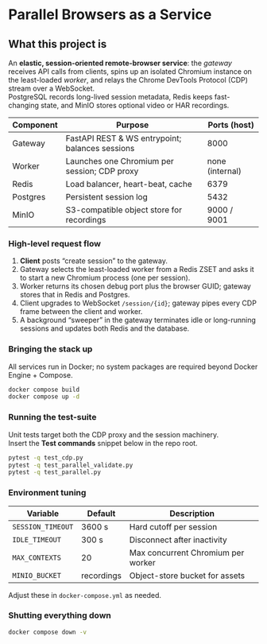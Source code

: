 # Parallel Browsers as a Service

## What this project is

An **elastic, session-oriented remote-browser service**: the *gateway* receives API calls from clients, spins up an isolated Chromium instance on the least-loaded *worker*, and relays the Chrome DevTools Protocol (CDP) stream over a WebSocket.  
PostgreSQL records long-lived session metadata, Redis keeps fast-changing state, and MinIO stores optional video or HAR recordings.

| Component | Purpose | Ports (host) |
|-----------|---------|--------------|
| Gateway   | FastAPI REST & WS entrypoint; balances sessions | 8000 |
| Worker    | Launches one Chromium per session; CDP proxy   | none (internal) |
| Redis     | Load balancer, heart-beat, cache               | 6379 |
| Postgres  | Persistent session log                         | 5432 |
| MinIO     | S3-compatible object store for recordings      | 9000 / 9001 |

### High-level request flow

1. **Client** posts “create session” to the gateway.  
2. Gateway selects the least-loaded worker from a Redis ZSET and asks it to start a new Chromium process (one per session).  
3. Worker returns its chosen debug port plus the browser GUID; gateway stores that in Redis and Postgres.  
4. Client upgrades to WebSocket `/session/{id}`; gateway pipes every CDP frame between the client and worker.  
5. A background “sweeper” in the gateway terminates idle or long-running sessions and updates both Redis and the database.

### Bringing the stack up

All services run in Docker; no system packages are required beyond Docker Engine + Compose.  

```bash
docker compose build
docker compose up -d
```

### Running the test-suite

Unit tests target both the CDP proxy and the session machinery.  
Insert the **Test commands** snippet below in the repo root.

```bash
pytest -q test_cdp.py
pytest -q test_parallel_validate.py
pytest -q test_parallel.py
```

### Environment tuning

| Variable | Default | Description |
|----------|---------|-------------|
| `SESSION_TIMEOUT` | 3600 s | Hard cutoff per session |
| `IDLE_TIMEOUT`    |  300 s | Disconnect after inactivity |
| `MAX_CONTEXTS`    |   20   | Max concurrent Chromium per worker |
| `MINIO_BUCKET`    | recordings | Object-store bucket for assets |

Adjust these in `docker-compose.yml` as needed.

### Shutting everything down

```bash
docker compose down -v
```

